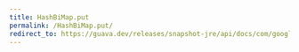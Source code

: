 ```yaml
---
title: HashBiMap.put
permalink: /HashBiMap.put/
redirect_to: https://guava.dev/releases/snapshot-jre/api/docs/com/google/common/collect/HashBiMap.html#put-K-V-
---
```

